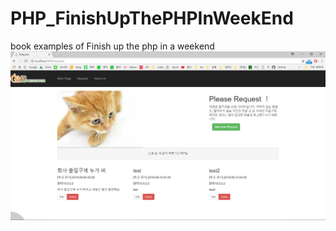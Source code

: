 # PHP_FinishUpThePHPInWeekEnd
book examples of Finish up the php in a weekend
![Alt text](https://github.com/neighborpil/PHP_FinishUpThePHPInWeekEnd/blob/master/img.jpg?raw=true)
